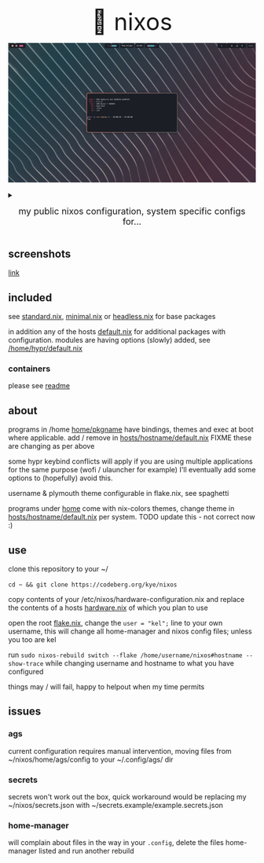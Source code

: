 <p align="center"> <font size="16">
🍝 nixos
</font>
</p>

[<img src="screenshots/header.readme.jpg" />](screenshots/header.readme.jpg)

<details>
    <summary> <p align="center"> <font size="4"> my public nixos configuration, system specific configs for...
</font></p></summary>
<p align="center">
<table>
  <tr>
    <th>machine</th>
    <th>cpu</th>
    <th>gpu</th>
    <th>use case</th>
  </tr>
  <tr>
    <td>serv</td>
    <td>9900k</td>
    <td>igpu</td>
    <td>file server & container host</td>
  </tr>
  <tr>
    <td>erying</td>
    <td>1370p es</td>
    <td>igpu</td>
    <td>container host</td>
  </tr>
  <tr>
    <td>laptop</td>
    <td>4800hs</td>
    <td>gtx1650 | igpu</td>
    <td>gaming / writing nix configs</td>
  </tr>
  <tr>
    <td>notebook</td>
    <td>n3700</td>
    <td>igpu</td>
    <td>meme</td>
  </tr>
  <tr>
    <td>desktop</td>
    <td>13900kf</td>
    <td>rtx3070</td>
    <td>gaming</td>
  </tr>
</table>

</details>
</p>

## screenshots

[link](screenshots/README.md)

## included
see [standard.nix](hosts/standard.nix), [minimal.nix](hosts/minimal.nix) or [headless.nix](hosts/headless.nix) for base packages

in addition any of the hosts [default.nix](hosts/laptop/default.nix) for additional packages with configuration.
modules are having options (slowly) added, see [/home/hypr/default.nix](home/hypr/default.nix)

### containers

please see [readme](containers/README.md)

## about
programs in /home [home/pkgname](home/kitty/default.nix) have bindings, themes and exec at boot where applicable. add / remove in [hosts/hostname/default.nix](hosts/laptop/default.nix) FIXME these are changing as per above

some hypr keybind conflicts will apply if you are using multiple applications for the same purpose (wofi / ulauncher for example) I'll eventually add some options to (hopefully) avoid this.

username & plymouth theme configurable in flake.nix, see spaghetti

programs under [home](home/) come with nix-colors themes, change theme in [hosts/hostname/default.nix](hosts/laptop/default.nix) per system. TODO update this - not correct now :)

## use
clone this repository to your ~/

 ```cd ~ && git clone https://codeberg.org/kye/nixos```

copy contents of your /etc/nixos/hardware-configuration.nix and replace the contents of a hosts [hardware.nix](hosts/laptop/hardware.nix) of which you plan to use

open the root [flake.nix](flake.nix), change the ```user = "kel";``` line to your own username, this will change all home-manager and nixos config files; unless you too are kel

run ```sudo nixos-rebuild switch --flake /home/username/nixos#hostname --show-trace``` while changing username and hostname to what you have configured

things may / will fail, happy to helpout when my time permits
## issues

### ags
current configuration requires manual intervention, moving files from ~/nixos/home/ags/config to your ~/.config/ags/ dir

### secrets
secrets won't work out the box, quick workaround would be replacing my ~/nixos/secrets.json with ~/secrets.example/example.secrets.json

### home-manager
will complain about files in the way in your ```.config```, delete the files home-manager listed and run another rebuild